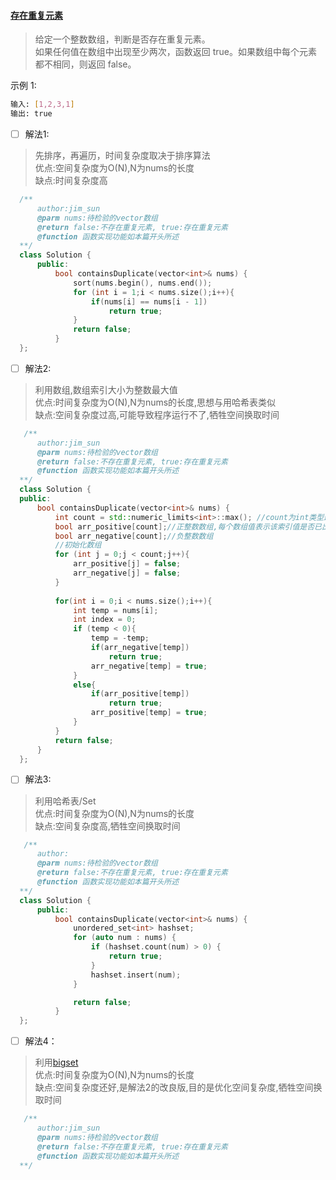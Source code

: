 #### [存在重复元素](https://leetcode-cn.com/explore/learn/card/hash-table/204/practical-application-hash-set/805/)

> 给定一个整数数组，判断是否存在重复元素。<br>
> 如果任何值在数组中出现至少两次，函数返回 true。如果数组中每个元素都不相同，则返回 false。<br>

  示例 1:
  ```bash
  输入: [1,2,3,1]
  输出: true
  ```

  - [ ] 解法1:
  > 先排序，再遍历，时间复杂度取决于排序算法<br>
  > 优点:空间复杂度为O(N),N为nums的长度<br>
  > 缺点:时间复杂度高<br>
  ```C++
    /**
        author:jim_sun
        @parm nums:待检验的vector数组
        @return false:不存在重复元素, true:存在重复元素
        @function 函数实现功能如本篇开头所述
    **/
    class Solution {
        public:
            bool containsDuplicate(vector<int>& nums) {
                sort(nums.begin(), nums.end());
                for (int i = 1;i < nums.size();i++){
                    if(nums[i] == nums[i - 1])
                        return true;
                }
                return false;
            }
    };
  ```

  - [ ] 解法2:
  > 利用数组,数组索引大小为整数最大值<br>
  > 优点:时间复杂度为O(N),N为nums的长度,思想与用哈希表类似<br>
  > 缺点:空间复杂度过高,可能导致程序运行不了,牺牲空间换取时间<br>
  ```C++
     /**
        author:jim_sun
        @parm nums:待检验的vector数组
        @return false:不存在重复元素, true:存在重复元素
        @function 函数实现功能如本篇开头所述
    **/
    class Solution {
    public:
        bool containsDuplicate(vector<int>& nums) {
            int count = std::numeric_limits<int>::max(); //count为int类型最大值
            bool arr_positive[count];//正整数数组,每个数组值表示该索引值是否已出现
            bool arr_negative[count];//负整数数组
            //初始化数组
            for (int j = 0;j < count;j++){
                arr_positive[j] = false;
                arr_negative[j] = false;
            }
            
            for(int i = 0;i < nums.size();i++){
                int temp = nums[i];
                int index = 0;
                if (temp < 0){
                    temp = -temp;
                    if(arr_negative[temp])
                        return true;
                    arr_negative[temp] = true;
                }
                else{
                    if(arr_positive[temp])
                        return true;
                    arr_positive[temp] = true;
                }
            }
            return false;
        }
    };
  ```

  - [ ] 解法3:
  > 利用哈希表/Set<br>
  > 优点:时间复杂度为O(N),N为nums的长度<br>
  > 缺点:空间复杂度高,牺牲空间换取时间<br>
  ```C++
     /**
        author: 
        @parm nums:待检验的vector数组
        @return false:不存在重复元素, true:存在重复元素
        @function 函数实现功能如本篇开头所述
    **/
    class Solution {
        public:
            bool containsDuplicate(vector<int>& nums) {
                unordered_set<int> hashset;
                for (auto num : nums) {
                    if (hashset.count(num) > 0) {
                        return true;
                    }
                    hashset.insert(num);
                }

                return false;      
            }
    };
  ```

  - [ ] 解法4：
  > 利用[bigset](https://github.com/xuanchengsunjin/Jim_note/blob/sandbox/note/algorithm/algorithm_other/big_set.md)<br>
  > 优点:时间复杂度为O(N),N为nums的长度<br>
  > 缺点:空间复杂度还好,是解法2的改良版,目的是优化空间复杂度,牺牲空间换取时间<br>
  ```C++
     /**
        author:jim_sun
        @parm nums:待检验的vector数组
        @return false:不存在重复元素, true:存在重复元素
        @function 函数实现功能如本篇开头所述
    **/
  ```
